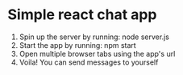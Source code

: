 # Simple react chat app

1. Spin up the server by running: node server.js
2. Start the app by running: npm start
3. Open multiple browser tabs using the app's url
4. Voila! You can send messages to yourself